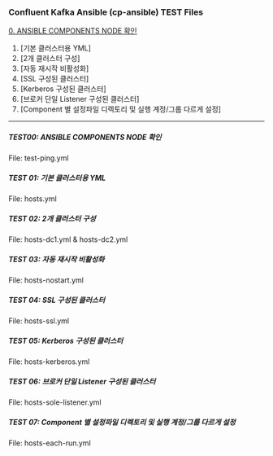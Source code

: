 ### Confluent Kafka Ansible (cp-ansible) TEST Files 
[0. ANSIBLE COMPONENTS NODE 확인](#test00:-ansible-components-node-확인)
1. [기본 클러스터용 YML] 
2. [2개 클러스터 구성]
3. [자동 재시작 비활성화]
4. [SSL 구성된 클러스터]
5. [Kerberos 구성된 클러스터]
6. [브로커 단일 Listener 구성된 클러스터]
7. [Component 별 설정파일 디렉토리 및 실행 계정/그룹 다르게 설정]
---------------------------------------------

##### TEST00: ANSIBLE COMPONENTS NODE 확인
File: test-ping.yml


##### TEST 01: 기본 클러스터용 YML 
File: hosts.yml 


##### TEST 02: 2개 클러스터 구성 
File: hosts-dc1.yml & hosts-dc2.yml


##### TEST 03: 자동 재시작 비활성화
File: hosts-nostart.yml 

##### TEST 04: SSL 구성된 클러스터
File: hosts-ssl.yml


##### TEST 05: Kerberos 구성된 클러스터
File: hosts-kerberos.yml


##### TEST 06: 브로커 단일 Listener 구성된 클러스터
File: hosts-sole-listener.yml

##### TEST 07: Component 별 설정파일 디렉토리 및 실행 계정/그룹 다르게 설정 
File: hosts-each-run.yml 
